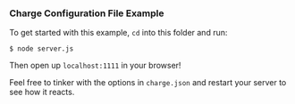 ### Charge Configuration File Example

To get started with this example, `cd` into this folder and run:

```
$ node server.js
```

Then open up `localhost:1111` in your browser!

Feel free to tinker with the options in `charge.json` and restart your server to see how it reacts.
